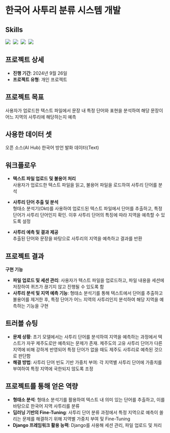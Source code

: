 # 한국어 사투리 분류 시스템 개발

## Skills
<img src="https://img.shields.io/badge/Django-092E20?style=for-the-badge&logo=django&logoColor=white"/>&nbsp;
<img src="https://img.shields.io/badge/Python-3776AB?style=for-the-badge&logo=python&logoColor=white"/>&nbsp;
<img src="https://img.shields.io/badge/Konlpy-4285F4?style=for-the-badge&logo=python&logoColor=white"/>&nbsp;
<img src="https://img.shields.io/badge/Jupyter-F37626?style=for-the-badge&logo=jupyter&logoColor=white"/>&nbsp;

## 프로젝트 상세

- **진행 기간**: 2024년 9월 26일
- **프로젝트 유형**: 개인 프로젝트
  
## 프로젝트 목표

사용자가 업로드한 텍스트 파일에서 문장 내 특정 단어와 표현을 분석하여 해당 문장이 어느 지역의 사투리에 해당하는지 예측

## 사용한 데이터 셋

오픈 소스(AI Hub) 한국어 방언 발화 데이터(Text)

## 워크플로우

- **텍스트 파일 업로드 및 불용어 처리**  
  사용자가 업로드한 텍스트 파일을 읽고, 불용어 파일을 로드하여 사투리 단어를 분석

- **사투리 단어 추출 및 분석**  
  형태소 분석기(Okt)를 사용하여 업로드된 텍스트 파일에서 단어를 추출하고, 특정 단어가 사투리 단어인지 확인. 이후 사투리 단어의 특징에 따라 지역을 예측할 수 있도록 설정

- **사투리 예측 및 결과 제공**  
  추출된 단어와 문장을 바탕으로 사투리의 지역을 예측하고 결과를 반환

## 프로젝트 결과

**구현 기능**
- **파일 업로드 및 세션 관리**: 사용자가 텍스트 파일을 업로드하고, 파일 내용을 세션에 저장하여 퀴즈가 끊기지 않고 진행될 수 있도록 함
- **사투리 분석 및 지역 예측 기능**: 형태소 분석기를 통해 텍스트에서 단어를 추출하고 불용어를 제거한 후, 특정 단어가 어느 지역의 사투리인지 분석하여 해당 지역을 예측하는 기능을 구현

## 트러블 슈팅

- **문제 상황**: 초기 모델에서는 사투리 단어를 분석하여 지역을 예측하는 과정에서 텍스트가 자꾸 제주도로만 예측되는 문제가 존재. 제주도의 고유 사투리 단어가 다른 지역에 비해 강하게 반영되어 특정 단어가 없을 때도 제주도 사투리로 예측된 것으로 판단함
- **해결 방법**: 사투리 단어 빈도 기반 가중치 부여: 각 지역별 사투리 단어에 가중치를 부여하여 특정 지역에 국한되지 않도록 조정

## 프로젝트를 통해 얻은 역량

- **형태소 분석**: 형태소 분석기를 활용하여 텍스트 내 의미 있는 단어를 추출하고, 이를 바탕으로 한국어 지역 사투리를 분류
- **딥러닝 기반의 Fine-Tuning**: 사투리 단어 분류 과정에서 특정 지역으로 예측이 쏠리는 문제를 해결하기 위해 지역별 가중치 부여 및 Fine-Tuning
- **Django 프레임워크 활용 능력**: Django를 사용해 세션 관리, 파일 업로드 및 처리
